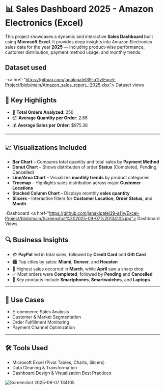 # 📊 Sales Dashboard 2025 - Amazon Electronics (Excel)

This project showcases a dynamic and interactive **Sales Dashboard** built using **Microsoft Excel**. It provides deep insights into Amazon Electronics sales data for the year **2025** — including product-wise performance, customer distribution, payment method usage, and monthly trends.

## Dataset used
-<a href-"https://github.com/janakipatel39-a11y/Excel-Project/blob/main/Amazon_sales_report_-2025.xlsx"> Dataset views

## 🚀 Key Highlights

- 🔢 **Total Orders Analyzed**: 250  
- 📦 **Average Quantity per Order**: 2.86  
- 💰 **Average Sales per Order**: $975.38  

---

## 📈 Visualizations Included

- **Bar Chart** – Compares total quantity and total sales by **Payment Method**
- **Donut Chart** – Shows distribution of order **Status** (Completed, Pending, Cancelled)
- **Line/Area Chart** – Visualizes **monthly trends** by product categories
- **Treemap** – Highlights sales distribution across major **Customer Locations**
- **Stacked Column Chart** – Displays monthly **sales quantity**
- **Slicers** – Interactive filters for **Customer Location**, **Order Status**, and **Month**

-Dashboard <a href-"https://github.com/janakipatel39-a11y/Excel-Project/blob/main/Screenshot%202025-09-07%20134105.jpg"> Dashboard Views

## 🔍 Business Insights

- 💳 **PayPal** led in total sales, followed by **Credit Card** and **Gift Card**
- 🏙️ Top cities by sales: **Miami**, **Denver**, and **Houston**
- 🛒 Highest sales occurred in **March**, while **April** saw a sharp drop
- ✅ Most orders were **Completed**, followed by **Pending** and **Cancelled**
- 🧾 Key products include **Smartphones**, **Smartwatches**, and **Laptops**

---

## 📂 Use Cases

- E-commerce Sales Analysis  
- Customer & Market Segmentation  
- Order Fulfillment Monitoring  
- Payment Channel Optimization  

---

## 🛠️ Tools Used

- Microsoft Excel (Pivot Tables, Charts, Slicers)
- Data Cleaning & Transformation
- Dashboard Design & Visualization Best Practices

![Screenshot 2025-09-07 134105](https://github.com/user-attachments/assets/435a3480-1149-477b-8b00-0f54a641aac8)



